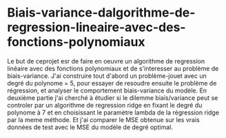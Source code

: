 # Biais-variance-dalgorithme-de-regression-lineaire-avec-des-fonctions-polynomiaux

Le but de ceprojet esr de faire en oeuvre un algorithme de regression linéaire avec des fonctions polynomiaux et de s'interesser au problème de biais-variance.
J'ai construire tout d'abord un problème-jouet avec un degré du polynome = 5, pour essayer  de resoudre ensuite le problème de régression, et analyser le comportement biais-variance du modèle.
En deuxième partie j'ai cherché à étudier si le dilemme biais/variance peut se controler par un algorithme de regression ridge en fixant le degré du polynome à 7 et en choisissant le paramètre lambda de la régression ridge par la meme méthode. Et j'ai comparer le MSE obtenue sur les vrais données de test avec le MSE du modèle de degré optimal.
